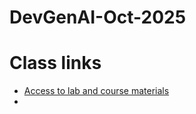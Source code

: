 # DevGenAI-Oct-2025

# Class links
- [Access to lab and course materials](https://us-east-1.student.classrooms.aws.training/class/ilt%23gqFdeYYEWC3APQa9JXEQ5G)
- 

